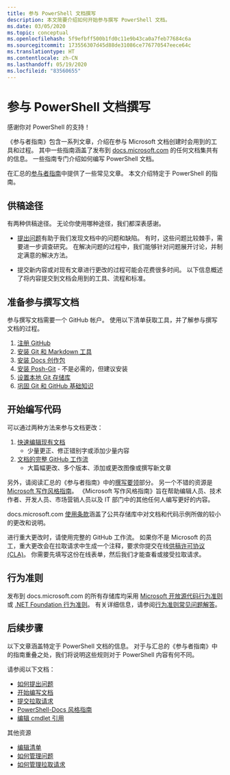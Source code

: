 ```yaml
---
title: 参与 PowerShell 文档撰写
description: 本文简要介绍如何开始参与撰写 PowerShell 文档。
ms.date: 03/05/2020
ms.topic: conceptual
ms.openlocfilehash: 5f9efbff500b1fd0c11e9b43ca0a7feb77684c6a
ms.sourcegitcommit: 173556307d45d88de31086ce776770547eece64c
ms.translationtype: HT
ms.contentlocale: zh-CN
ms.lasthandoff: 05/19/2020
ms.locfileid: "83560655"
---
```

# <a name="contributing-to-powershell-documentation"></a>参与 PowerShell 文档撰写

感谢你对 PowerShell 的支持！

《参与者指南》包含一系列文章，介绍在参与 Microsoft 文档创建时会用到的工具和过程。 其中一些指南涵盖了发布到 [docs.microsoft.com][docs] 的任何文档集共有的信息。 一些指南专门介绍如何编写 PowerShell 文档。

在汇总的[参与者指南][contribute]中提供了一些常见文章。 本文介绍特定于 PowerShell 的指南。

## <a name="ways-to-contribute"></a>供稿途径

有两种供稿途径。 无论你使用哪种途径，我们都深表感谢。

- [提出问题][file-an-issue]有助于我们发现文档中的问题和缺陷。 有时，这些问题比较棘手，需要进一步调查研究。 在解决问题的过程中，我们能够针对问题展开讨论，并制定满意的解决方法。

- 提交新内容或对现有文章进行更改的过程可能会花费很多时间。 以下信息概述了将内容提交到文档会用到的工具、流程和标准。

## <a name="prepare-to-make-a-contribution"></a>准备参与撰写文档

参与撰写文档需要一个 GitHub 帐户。 使用以下清单获取工具，并了解参与撰写文档的过程。

1. [注册 GitHub](/contribute/get-started-setup-github)
1. [安装 Git 和 Markdown 工具](/contribute/get-started-setup-tools)
1. [安装 Docs 创作包](/contribute/how-to-write-docs-auth-pack)
1. [安装 Posh-Git][posh-git] - 不是必需的，但建议安装
1. [设置本地 Git 存储库](/contribute/get-started-setup-local)
1. [巩固 Git 和 GitHub 基础知识](/contribute/git-github-fundamentals)

## <a name="get-started-writing-docs"></a>开始编写代码

可以通过两种方法来参与文档更改：

1. [快速编辑现有文档](/contribute/#quick-edits-to-existing-documents)
   - 少量更正、修正错别字或添加少量内容
1. [文档的完整 GitHub 工作流](/contribute/how-to-write-workflows-major)
   - 大篇幅更改、多个版本、添加或更改图像或撰写新文章

另外，请阅读汇总的《参与者指南》中的[撰写要领](/contribute/style-quick-start)部分。 另一个不错的资源是 [Microsoft 写作风格指南][style-guide]。 《Microsoft 写作风格指南》旨在帮助编辑人员、技术作者、开发人员、市场营销人员以及 IT 部门中的其他任何人编写更好的内容。

docs.microsoft.com [使用条款][terms-of-use]涵盖了公共存储库中对文档和代码示例所做的较小的更改和说明。

进行重大更改时，请使用完整的 GitHub 工作流。 如果你不是 Microsoft 的员工，重大更改会在拉取请求中生成一个注释，要求你提交在线[供稿许可协议 (CLA)][cla]。 你需要先填写这份在线表单，然后我们才能查看或接受拉取请求。

## <a name="code-of-conduct"></a>行为准则

发布到 docs.microsoft.com 的所有存储库均采用 [Microsoft 开放源代码行为准则](https://opensource.microsoft.com/codeofconduct/)或 [.NET Foundation 行为准则](https://dotnetfoundation.org/code-of-conduct)。 有关详细信息，请参阅[行为准则常见问题解答](https://opensource.microsoft.com/codeofconduct/faq/)。

## <a name="next-steps"></a>后续步骤

以下文章涵盖特定于 PowerShell 文档的信息。 对于与汇总的《参与者指南》中的指南重叠之处，我们将说明这些规则对于 PowerShell 内容有何不同。

请参阅以下文档：

- [如何提出问题](file-an-issue.md)
- [开始编写文档](get-started-writing.md)
- [提交拉取请求](pull-requests.md)
- [PowerShell-Docs 风格指南](powershell-style-guide.md)
- [编辑 cmdlet 引用](editing-cmdlet-ref.md)

其他资源

- [编辑清单](editorial-checklist.md)
- [如何管理问题](managing-issues.md)
- [如何管理拉取请求](managing-pull-requests.md)

<!--link refs-->
[cla]: https://cla.microsoft.com/
[contribute]: /contribute/
[docs]: https://docs.microsoft.com/
[file-an-issue]: file-an-issue.md
[posh-git]: https://www.powershellgallery.com/packages/posh-git
[psdocs]: https://docs.microsoft.com/powershell
[style-guide]: https://docs.microsoft.com/style-guide/welcome/
[terms-of-use]: https://docs.microsoft.com/legal/termsofuse
